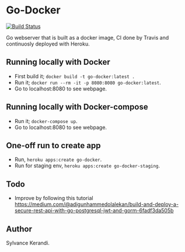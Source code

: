 # Go-Docker
[![Build Status](https://travis-ci.com/Sylvance/go-docker.svg?branch=master)](https://travis-ci.com/Sylvance/go-docker)

Go webserver that is built as a docker image, CI done by Travis and continuosly deployed with Heroku.

## Running locally with Docker
- First build it; `docker build -t go-docker:latest .`
- Run it; `docker run --rm -it -p 8080:8080 go-docker:latest`.
- Go to localhost:8080 to see webpage.

## Running locally with Docker-compose
- Run it; `docker-compose up`.
- Go to localhost:8080 to see webpage.

## One-off run to create app
- Run, `heroku apps:create go-docker`.
- Run for staging env, `heroku apps:create go-docker-staging`.

## Todo
- Improve by following this tutorial https://medium.com/@adigunhammedolalekan/build-and-deploy-a-secure-rest-api-with-go-postgresql-jwt-and-gorm-6fadf3da505b

## Author
Sylvance Kerandi.
